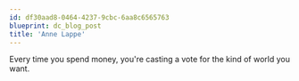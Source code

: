 ```yaml
---
id: df30aad8-0464-4237-9cbc-6aa8c6565763
blueprint: dc_blog_post
title: 'Anne Lappe'
---
```

Every time you spend money, you're casting a vote for the kind of world you want.